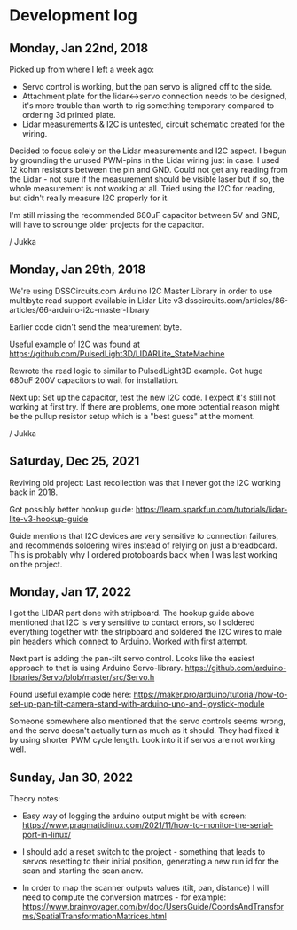 Development log
===============

Monday, Jan 22nd, 2018
----------------------
Picked up from where I left a week ago:
- Servo control is working, but the pan servo is aligned off to the side.
- Attachment plate for the lidar<->servo connection needs to be designed,
  it's more trouble than worth to rig something temporary compared to ordering 3d printed plate.
- Lidar measurements & I2C is untested, circuit schematic created for the wiring.

Decided to focus solely on the Lidar measurements and I2C aspect.
I begun by grounding the unused PWM-pins in the Lidar wiring just in case. I used 12 kohm resistors between the pin and GND.
Could not get any reading from the Lidar - not sure if the measurement should be visible laser but if so, the whole
measurement is not working at all. Tried using the I2C for reading, but didn't really measure I2C properly for it.

I'm still missing the recommended 680uF capacitor between 5V and GND, will have to scrounge older projects for the capacitor.

/ Jukka


Monday, Jan 29th, 2018
----------------------
We're using DSSCircuits.com Arduino I2C Master Library in order to use multibyte read support available in Lidar Lite v3
dsscircuits.com/articles/86-articles/66-arduino-i2c-master-library

Earlier code didn't send the mearurement byte.

Useful example of I2C was found at https://github.com/PulsedLight3D/LIDARLite_StateMachine

Rewrote the read logic to similar to PulsedLight3D example.
Got huge 680uF 200V capacitors to wait for installation.

Next up: Set up the capacitor, test the new I2C code. I expect it's still not working at first try.
If there are problems, one more potential reason might be the pullup resistor setup which is
a "best guess" at the moment.

/ Jukka


Saturday, Dec 25, 2021
----------------------
Reviving old project: Last recollection was that I never got the I2C working back in 2018.

Got possibly better hookup guide: https://learn.sparkfun.com/tutorials/lidar-lite-v3-hookup-guide

Guide mentions that I2C devices are very sensitive to connection failures, and recommends
soldering wires instead of relying on just a breadboard.
This is probably why I ordered protoboards back when I was last working on the project.


Monday, Jan 17, 2022
--------------------
I got the LIDAR part done with stripboard. The hookup guide above mentioned that
I2C is very sensitive to contact errors, so I soldered everything together with the stripboard
and soldered the I2C wires to male pin headers which connect to Arduino.
Worked with first attempt.

Next part is adding the pan-tilt servo control.
Looks like the easiest approach to that is using Arduino Servo-library.
https://github.com/arduino-libraries/Servo/blob/master/src/Servo.h

Found useful example code here:
https://maker.pro/arduino/tutorial/how-to-set-up-pan-tilt-camera-stand-with-arduino-uno-and-joystick-module

Someone somewhere also mentioned that the servo controls seems wrong,
and the servo doesn't actually turn as much as it should. They had fixed it
by using shorter PWM cycle length. Look into it if servos are not working well.


Sunday, Jan 30, 2022
--------------------

Theory notes:
- Easy way of logging the arduino output might be with screen:
  https://www.pragmaticlinux.com/2021/11/how-to-monitor-the-serial-port-in-linux/

- I should add a reset switch to the project - something that leads to servos resetting to
  their initial position, generating a new run id for the scan and starting the scan anew.

- In order to map the scanner outputs values (tilt, pan, distance) I will need to 
  compute the conversion matrces - for example: 
  https://www.brainvoyager.com/bv/doc/UsersGuide/CoordsAndTransforms/SpatialTransformationMatrices.html

